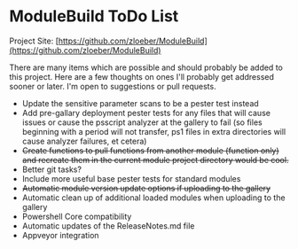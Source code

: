 # ModuleBuild ToDo List

Project Site: [https://github.com/zloeber/ModuleBuild](https://github.com/zloeber/ModuleBuild)

There are many items which are possible and should probably be added to this project. Here are a few thoughts on ones I'll probably get addressed sooner or later. I'm open to suggestions or pull requests.

- Update the sensitive parameter scans to be a pester test instead
- Add pre-gallary deployment pester tests for any files that will cause issues or cause the psscript analyzer at the gallery to fail (so files beginning with a period will not transfer, ps1 files in extra directories will cause analyzer failures, et cetera)
- ~~Create functions to pull functions from another module (function only) and recreate them in the current module project directory would be cool.~~
- Better git tasks?
- Include more useful base pester tests for standard modules
- ~~Automatic module version update options if uploading to the gallery~~
- Automatic clean up of additional loaded modules when uploading to the gallery
- Powershell Core compatibility
- Automatic updates of the ReleaseNotes.md file
- Appveyor integration